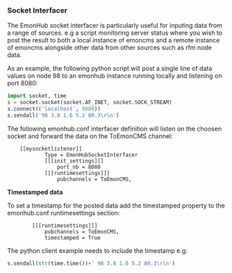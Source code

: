 ### Socket Interfacer

The EmonHub socket interfacer is particularly useful for inputing data from a range of sources. e.g a script monitoring server status where you wish to post the result to both a local instance of emoncms and a remote instance of emoncms alongside other data from other sources such as rfm node data.

As an example, the following python script will post a single line of data values on node 98 to an emonhub instance running locally and listening on port 8080:

```python
import socket, time
s = socket.socket(socket.AF_INET, socket.SOCK_STREAM)
s.connect(('localhost', 8080))
s.sendall('98 3.8 1.6 5.2 80.3\r\n')
```

The following emonhub.conf interfacer definition will listen on the choosen socket and forward the data on the ToEmonCMS channel:

```text
    [[mysocketlistener]]
            Type = EmonHubSocketInterfacer
            [[[init_settings]]]
                port_nb = 8080
            [[[runtimesettings]]]
                pubchannels = ToEmonCMS,
```

**Timestamped data**

To set a timestamp for the posted data add the timestamped property to the emonhub.conf runtimesettings section:

```text
        [[[runtimesettings]]]
            pubchannels = ToEmonCMS,
            timestamped = True
```

The python client example needs to include the timestamp e.g:

```python
s.sendall(str(time.time())+' 98 3.8 1.6 5.2 80.3\r\n')
```
